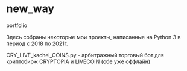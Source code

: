 # new_way
portfolio

Здесь собраны некоторые мои проекты, написанные на Python 3 в период с 2018 по 2021г.

 CRY_LIVE_kachel_COINS.py - арбитражный торговый бот для криптобирж CRYPTOPIA и LIVECOIN (обе уже оффлайн)

